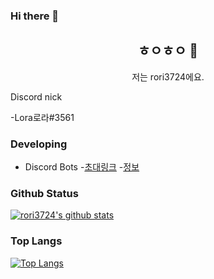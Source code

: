 ### Hi there 👋
<h2 align="center">ㅎㅇㅎㅇ 👋</h2>
<p align="center">저는 rori3724에요.</p>

Discord nick

-Lora로라#3561



### Developing

- Discord Bots
-[초대링크](https://discord.com/oauth2/authorize?client_id=800193013292335145&scope=bot&permissions=1610607742)
-[정보](https://koreanbots.dev/bots/800193013292335145)

### Github Status

[![rori3724's github stats](https://github-readme-stats.vercel.app/api?username=rori3724&bg_color=30,e96443,904e95&title_color=fff&text_color=fff&show_icons=true&count_private=true)](https://github.com/rori3724/github-readme-stats)

### Top Langs

[![Top Langs](https://github-readme-stats.vercel.app/api/top-langs/?username=rori3724&bg_color=30,e96443,904e95&title_color=fff&text_color=fff)](https://github.com/rori3724/github-readme-stats)
